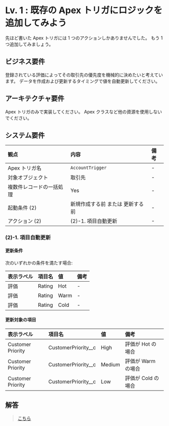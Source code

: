 # Lv. 1 : 既存の Apex トリガにロジックを追加してみよう

先ほど書いた Apex トリガには 1 つのアクションしかありませんでした。
もう 1 つ追加してみましょう。

## ビジネス要件

登録されている評価によってその取引先の優先度を機械的に決めたいと考えています。
データを作成および更新するタイミングで値を自動更新してください。

## アーキテクチャ要件

Apex トリガのみで実装してください。
Apex クラスなど他の資源を使用しないでください。

## システム要件

| 観点                     | 内容                             | 備考 |
| :----------------------- | :------------------------------- | :--- |
| Apex トリガ名            | `AccountTrigger`                 | -    |
| 対象オブジェクト         | 取引先                           | -    |
| 複数件レコードの一括処理 | Yes                              | -    |
| 起動条件 (2)             | 新規作成する前 または 更新する前 | -    |
| アクション (2)           | (2)-1. 項目自動更新              | -    |

### (2)-1. 項目自動更新

#### 更新条件

次のいずれかの条件を満たす場合:

| 表示ラベル | 項目名 | 値   | 備考 |
| :--------- | :----- | :--- | :--- |
| 評価       | Rating | Hot  | -    |
| 評価       | Rating | Warm | -    |
| 評価       | Rating | Cold | -    |

#### 更新対象の項目

| 表示ラベル        | 項目名                | 値     | 備考               |
| :---------------- | :-------------------- | :----- | :----------------- |
| Customer Priority | CustomerPriority\_\_c | High   | 評価が Hot の場合  |
| Customer Priority | CustomerPriority\_\_c | Medium | 評価が Warm の場合 |
| Customer Priority | CustomerPriority\_\_c | Low    | 評価が Cold の場合 |

## 解答

> [こちら](level-01-answer.md)
